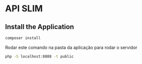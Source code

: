 # API SLIM

## Install the Application

```bash
composer install
```

Rodar este comando na pasta da aplicação para rodar o servidor

```bash
php -S localhost:8888 -t public
```


